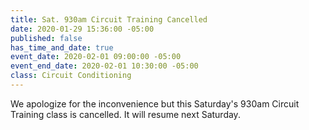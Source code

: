 ```yaml
---
title: Sat. 930am Circuit Training Cancelled
date: 2020-01-29 15:36:00 -05:00
published: false
has_time_and_date: true
event_date: 2020-02-01 09:00:00 -05:00
event_end_date: 2020-02-01 10:30:00 -05:00
class: Circuit Conditioning
---
```


We apologize for the inconvenience but this Saturday's 930am Circuit Training class is cancelled. It will resume next Saturday.  
